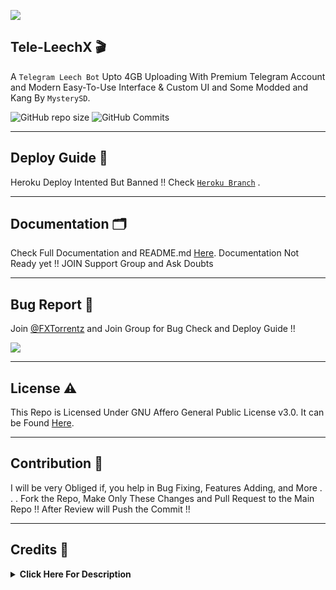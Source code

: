 [![](https://te.legra.ph/file/c569246c04ae797c66822.jpg)](https://t.me/FXTorrentz)

## Tele-LeechX 🎬

A `Telegram Leech Bot` Upto 4GB Uploading With Premium Telegram Account and Modern Easy-To-Use Interface &amp; Custom UI and Some Modded and Kang By `MysterySD`.

![GitHub repo size](https://img.shields.io/github/repo-size/5MysterySD/Tele-LeechX?color=red&style=plastic)
![GitHub Commits](https://img.shields.io/github/commit-activity/m/5MysterySD/Tele-LeechX?style=plastic)

----

## Deploy Guide 🛃

Heroku Deploy Intented But Banned !!
Check [`Heroku Branch`](https://github.com/5MysterySD/Tele-LeechX/tree/heroku) .

----

## Documentation 🗂

Check Full Documentation and README.md [Here](https://5mysterysd.github.io).
Documentation Not Ready yet !! JOIN Support Group and Ask Doubts

---

## Bug Report 🐞

Join [@FXTorrentz](https://t.me/FXTorrentz) and Join Group for Bug Check and Deploy Guide !!

<a href="https://t.me/FXTorrentz"><img src="https://img.shields.io/badge/FX Leech Bot-2cb6e0?style=for-the-badge&logo=telegram&logoColor=black"></a>

---

## License ⚠️

This Repo is Licensed Under GNU Affero General Public License v3.0. It can be Found [Here](https://github.com/5MysterySD/Tele-LeechX/blob/h-code/LICENSE).

---

## Contribution 👥

I will be very Obliged if, you help in Bug Fixing, Features Adding, and More  . . .
Fork the Repo, Make Only These Changes and Pull Request to the Main Repo !! 
After Review will Push the Commit !!

---

## Credits 🏅
<details>
    <summary><b>Click Here For Description</b></summary>

* [`MysterySD`](https://github.com/5MysterySD) Me 🧐 For Speedtest, Direct Link Support, UI, 4GB Uploading, Telegram Log Display and More
* [`KGK06`](https://github.com/KGK06) For Merging Different Repos 
* [`XcodersHub`](https://github.com/XcodersHub) For The Aria2 Config & Little More
* [`GautamKumar`](https://github.com/gautamajay52/TorrentLeech-Gdrive) 😬
* [`SpEcHiDe`](https://github.com/SpEcHiDe/PublicLeech) for his wonderful code😚
* [`Rclone Team`](https://rclone.org) for theirs awesome tool☁️
* [`Dan Tès`](https://telegram.dog/haskell) for his [Pyrogram Library](https://github.com/pyrogram/pyrogram)
* [`Robots`](https://telegram.dog/Robots) for their [@UploadBot](https://telegram.dog/UploadBot)
* [`@AjeeshNair`](https://telegram.dog/AjeeshNait) for his [torrent.ajee.sh](https://torrent.ajee.sh)
* [`@gotstc`](https://telegram.dog/gotstc), `@aryanvikash`, [`@HasibulKabir`](https://telegram.dog/HasibulKabir) for their TORRENT groups

</details>
